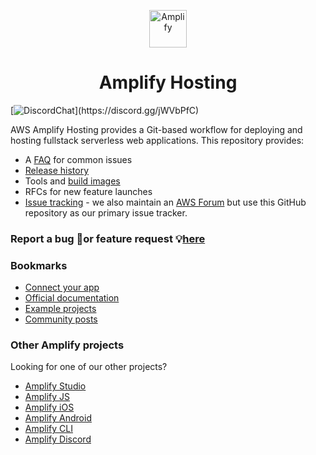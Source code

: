 <p align="center">
  <a href="https://aws.amazon.com/amplify/hosting/">
    <img alt="Amplify" src="https://pbs.twimg.com/profile_images/1114309924551417856/FKA4cm2x_400x400.png" width="60" />
  </a>
</p>
<h1 align="center">
  Amplify Hosting
</h1>

[![DiscordChat](https://img.shields.io/discord/308323056592486420?logo=discord")](https://discord.gg/jWVbPfC)

AWS Amplify Hosting provides a Git-based workflow for deploying and hosting fullstack serverless web applications. This repository provides:

- A [FAQ](https://github.com/aws-amplify/amplify-hosting/blob/master/FAQ.md) for common issues
- [Release history](https://github.com/aws-amplify/amplify-hosting/blob/master/CHANGELOG.md)
- Tools and [build images](https://github.com/aws-amplify/amplify-hosting/tree/master/images)
- RFCs for new feature launches
- [Issue tracking](https://github.com/aws-amplify/amplify-hosting/issues) - we also maintain an [AWS Forum](https://forums.aws.amazon.com/forum.jspa?forumID=314) but use this GitHub repository as our primary issue tracker.

### Report a bug 🐛or feature request 💡[here](https://github.com/aws-amplify/amplify-hosting/issues/new/choose)

### Bookmarks

- [Connect your app](https://console.amplify.aws)
- [Official documentation](https://docs.aws.amazon.com/amplify/latest/userguide/welcome.html)
- [Example projects](https://aws.amazon.com/amplify/console/getting-started/)
- [Community posts](https://amplify.aws/community/posts)

### Other Amplify projects

Looking for one of our other projects?

- [Amplify Studio](https://github.com/aws-amplify/amplify-adminui)
- [Amplify JS](https://github.com/aws-amplify/amplify-js/issues)
- [Amplify iOS](https://github.com/aws-amplify/amplify-ios/issues)
- [Amplify Android](https://github.com/aws-amplify/amplify-android/issues)
- [Amplify CLI](https://github.com/aws-amplify/amplify-cli/issues)
- [Amplify Discord](https://discord.com/invite/amplify)
